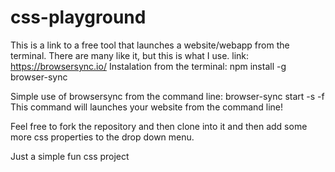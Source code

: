 # css-playground

This is a link to a free tool that launches a website/webapp from the terminal. There are many
like it, but this is what I use.
link: https://browsersync.io/
Instalation from the terminal: npm install -g browser-sync

Simple use of browsersync from the command line: browser-sync start -s -f
This command will launches your website from the command line!

Feel free to fork the repository and then clone into it and then add some more css properties to the drop down menu.

Just a simple fun css project
